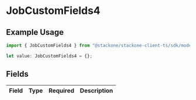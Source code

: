 # JobCustomFields4

## Example Usage

```typescript
import { JobCustomFields4 } from "@stackone/stackone-client-ts/sdk/models/shared";

let value: JobCustomFields4 = {};
```

## Fields

| Field       | Type        | Required    | Description |
| ----------- | ----------- | ----------- | ----------- |